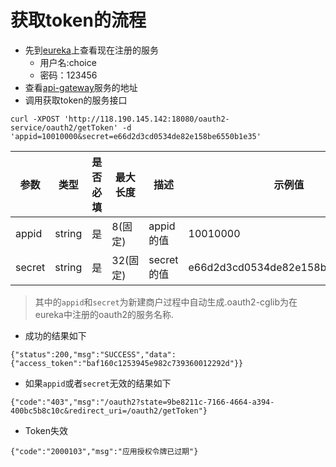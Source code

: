 # 获取token的流程
- 先到[eureka](http://118.190.145.142:18010/)上查看现在注册的服务
    - 用户名:choice
    - 密码：123456
- 查看[api-gateway](http://118.190.145.142:18010/info)服务的地址
- 调用获取token的服务接口
```
curl -XPOST 'http://118.190.145.142:18080/oauth2-service/oauth2/getToken' -d 'appid=10010000&secret=e66d2d3cd0534de82e158be6550b1e35'
```

参数 | 类型 |是否必填 |	最大长度|描述|示例值
---|---|---|---|---|---
appid | string| 是| 8(固定)|appid的值| 10010000
secret | string| 是| 32(固定)| secret的值| e66d2d3cd0534de82e158be6550b1e35


> 其中的`appid`和`secret`为新建商户过程中自动生成.oauth2-cglib为在eureka中注册的oauth2的服务名称.

- 成功的结果如下
```
{"status":200,"msg":"SUCCESS","data":{"access_token":"baf160c1253945e982c739360012292d"}}
```
- 如果`appid`或者`secret`无效的结果如下
```
{"code":"403","msg":"/oauth2?state=9be8211c-7166-4664-a394-400bc5b8c10c&redirect_uri=/oauth2/getToken"}
```
- Token失效
```
{"code":"2000103","msg":"应用授权令牌已过期"}
```
